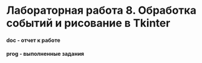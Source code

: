 # Лабораторная работа 8. Обработка событий и рисование в Tkinter

#### doc - отчет к работе
#### prog - выполненные задания